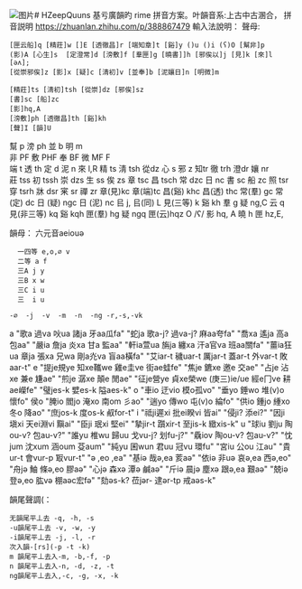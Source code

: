 ![图片](https://github.com/khjecpiuc/HZeepQuuns/assets/56380797/1feb5384-f1fe-4cbd-844a-7796e1f98572)# HZeepQuuns
基亏廣韻旳 rime 拼音方案。叶韻音系:上古中古溷合，
拼音説明 https://zhuanlan.zhihu.com/p/388867479
輸入法說明：
  聲母:

    [匣云船]q [精莊]w []E [透徹昌]r [端知章]t [谿]y ()u ()i (ʕ)O [幫非]p 
    (影)A [心生]s  [定澄常]d [滂敷]f [羣匣]g [曉書]]h [邪俟以]j [見]k [來]l [əʌ];
    [從崇邪俟]z [影]x [疑]c [淸初]v [並奉]b [泥孃日]n [明微]m

    [精莊]ts [淸初]tsh [從崇]dz [邪俟]sz
    [書]sc [船]zc
    [影]hq,A
    [滂敷]ph [透徹昌]th [谿]kh  
    [聲]I [韻]U


幫 p	滂 ph	並 b	明 m		
非 PF	敷 PHF	奉 BF	微 MF	F	
端 t	透 th	定 d	泥 n		來 l,R
精 ts	淸 tsh	從dz		心 s	邪 z
知tr	徹 trh	澄dr	孃 nr		
莊 tss	初 tssh	崇 dzs		生 ss	俟 zs
章 tsc	昌 tsch	常 dzc	日 nc	書 sc	船 zc
照 tsr	穿 tsrh	牀 dsr		宷 sr	禪 zr
章(見)kc
章(端)tc	昌(谿) khc
昌(透) thc	常(羣) gc
常(定) dc	日 (疑) ngc
日 (泥) nc		㠯 j,
㠯(同) L
見(三等) k	谿 kh	羣 g	疑 ng,C		云 q
見(非三等) kq	谿 kqh	匣(羣) hg	疑 ngq		匣(云)hqz
O /ʕ/
影 hq, A				曉 h	匣 hz,E,

  韻母：
      六元音aeiouə


      一四等 e,o,∅ v
      二等 a f
      三A j y
      三B x w
      三C i u
      三  i u

	-∅	-j	-v	-m	-n	-ng	-r,-s,-vk
a	"歌a 過va
吙ua
諸ja
牙aa瓜fa"	"蛇ja
歌a-j? 過va-j?
麻aa夸fa"	"喬xa
遙ja
高a
包aa"	"嚴ia
詹ja
炎xa
甘a
監aa"	"軒ia萱ua
旃ja
纏xa
汗a官va
班aa關fa"	"薑ia狂ua
章ja
張xa
兄wa
剛a灮va
盲aa橫fa"	"艾iar-t
穢uar-t
厲jar-t
蓋ar-t
外var-t
敗aar-t"
e	"提je規ye
知xe䪎we
雞e圭ve
街ae蛙fe"		"焦je
鑣xe
邀e
交ae"	"占je
沾xe
兼e
尲ae"	"煎je
潺xe
顛e
閒ae"	"征je營ye
貞xe榮we
(庚三)ie/ue
經e冂ve
耕ae嶸fe"	"璧jes-k
嬖es-k
隘aes-k"
o	"車io
迂vio
模o孤vo"	"垂yo
錘wo
堆(v)o
懷fo"	侯o	"腌io
閻jo
淹xo
南om
彡ao"	"遄yo
傳wo
屯(v)o
綸fo"	"供io
鍾jo
緟xo
冬o
降ao"	"庶jos-k
度os-k
㕟for-t"
i	"祗ji遲xi
批ei睽vi
皆ai"			"侵ji?
添ei?"	"因ji
塡xi
天ei淵vi
黰ai"	"臣ji
珉xi
堅ei"	"摯jir-t
躓xir-t
至jis-k
緻xis-k"
u	"球iu
劉ju
陶ou-v?
包au-v?"	"誰yu
椎wu
歸uu
戈vu-j?
划fu-j?"	"驫iov
陶ou-v?
包au-v?"	"忱jum
沈xum
涵oum
芟aum"	"純yu
囷wun
君uu
冠vu
環fu"	"宮iu
公ou
江au"	"貴ur-t
會vur-p
冣vur-t"
"ə
,eo
,ea"	"基iə
哉ə,ea
荄aə"	"依iə
非uə
哀ə,ea
西ə,eo"	"舟jə
鮋
條ə,eo
膠aə"	"心jə
森xə
潭ə
鹹aə"	"斤iə
晨jə
塵xə
跟ə,ea
艱aə"	"兢iə
登ə,eo
肱və
棚aəc宏fə"	"劾əs-k?
莅jər-
逮ər-tp
戒aəs-k"

      

韻尾聲調(：

    无韻尾平丄去 -q, -h, -s
    -u韻尾平丄去 -v, -w, -y
    -i韻尾平丄去 -j, -l, -r
    次入韻-[rs](-p -t -k)
    m 韻尾平丄去入-m, -b,-f, -p
    n 韻尾平丄去入-n, -d, -z, -t
    ng韻尾平丄去入,-c, -g, -x, -k
    

